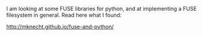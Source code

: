 I am looking at some FUSE libraries for python, and at implementing a FUSE filesystem in general. Read here what I found: 

http://mknecht.github.io/fuse-and-python/
